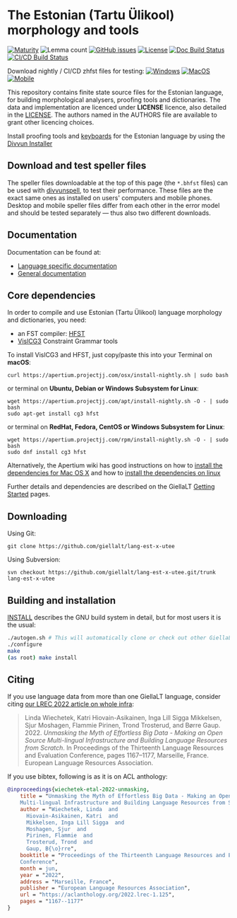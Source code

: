 The Estonian (Tartu Ülikool) morphology and tools
=================================

[![Maturity](https://img.shields.io/endpoint?url=https%3A%2F%2Fraw.githubusercontent.com%2Fgiellalt%2Flang-est-x-utee%2Fgh-pages%2Fmaturity.json)](https://giellalt.github.io/MaturityClassification.html)
![Lemma count](https://img.shields.io/endpoint?url=https%3A%2F%2Fraw.githubusercontent.com%2Fgiellalt%2Flang-est-x-utee%2Fgh-pages%2Flemmacount.json)
[![GitHub issues](https://img.shields.io/github/issues-raw/giellalt/lang-est-x-utee)](https://github.com/giellalt/lang-est-x-utee/issues)
[![License](https://img.shields.io/github/license/giellalt/lang-est-x-utee)](https://github.com/giellalt/lang-est-x-utee/blob/main/LICENSE)
[![Doc Build Status](https://github.com/giellalt/lang-est-x-utee/workflows/Docs/badge.svg)](https://github.com/giellalt/lang-est-x-utee/actions)
[![CI/CD Build Status](https://divvun-tc.giellalt.org/api/github/v1/repository/giellalt/lang-est-x-utee/main/badge.svg)](https://divvun-tc.giellalt.org/api/github/v1/repository/giellalt/lang-est-x-utee/main/latest)

Download nightly / CI/CD zhfst files for testing:
[![Windows](https://img.shields.io/badge/download%40latest-Windows--bhfst-brightgreen)](https://pahkat.uit.no/main/download/speller-est?platform=windows&channel=nightly)
[![MacOS](https://img.shields.io/badge/download%40latest-macOS--bhfst-brightgreen)](https://pahkat.uit.no/main/download/speller-est?platform=macos&channel=nightly)
[![Mobile](https://img.shields.io/badge/download%40latest-mobile--bhfst-brightgreen)](https://pahkat.uit.no/main/download/speller-est?platform=mobile&channel=nightly)

This repository contains finite state source files for the Estonian language,
for building morphological analysers, proofing tools
and dictionaries. The data and implementation are licenced under __LICENSE__
licence, also detailed in the
[LICENSE](https://github.com/giellalt/lang-est-x-utee/blob/main/LICENSE). The
authors named in the AUTHORS file are available to grant other licencing
choices.

Install proofing tools and [keyboards](https://github.com/giellalt/keyboard-est)
for the Estonian language by using the [Divvun Installer](http://divvun.no)

Download and test speller files
-------------------------------

The speller files downloadable at the top of this page (the `*.bhfst` files) can
be used with [divvunspell](https://github.com/divvun/divvunspell), to test their
performance. These files are the exact same ones as installed on users' computers
and mobile phones. Desktop and mobile speller files differ from each other in the
error model and should be tested separately — thus also two different downloads.

Documentation
-------------

Documentation can be found at:

- [Language specific documentation](https://giellalt.github.io/lang-est-x-utee/)
- [General documentation](https://giellalt.github.io/)

Core dependencies
-----------------

In order to compile and use Estonian (Tartu Ülikool) language morphology and
dictionaries, you need:

- an FST compiler: [HFST](https://github.com/hfst/hfst)
- [VislCG3](https://visl.sdu.dk/svn/visl/tools/vislcg3/trunk) Constraint Grammar tools

To install VislCG3 and HFST, just copy/paste this into your Terminal on **macOS**:

```
curl https://apertium.projectjj.com/osx/install-nightly.sh | sudo bash
```

or terminal on **Ubuntu, Debian or Windows Subsystem for Linux**:

```
wget https://apertium.projectjj.com/apt/install-nightly.sh -O - | sudo bash
sudo apt-get install cg3 hfst
```

or terminal on **RedHat, Fedora, CentOS or Windows Subsystem for Linux**:

```
wget https://apertium.projectjj.com/rpm/install-nightly.sh -O - | sudo bash
sudo dnf install cg3 hfst
```

Alternatively, the Apertium wiki has good instructions on how to [install the dependencies for Mac
OS X](https://wiki.apertium.org/wiki/Apertium_on_Mac_OS_X) and how to [install
the dependencies on
linux](https://wiki.apertium.org/wiki/Installation_of_grammar_libraries)

Further details and dependencies are described on the GiellaLT [Getting Started](https://giellalt.uit.no/infra/GettingStarted.html) pages.

Downloading
-----------

Using Git:
```
git clone https://github.com/giellalt/lang-est-x-utee
```

Using Subversion:
```
svn checkout https://github.com/giellalt/lang-est-x-utee.git/trunk lang-est-x-utee
```

Building and installation
-------------------------

[INSTALL](https://github.com/giellalt/lang-est-x-utee/blob/main/INSTALL)
describes the GNU build system in detail, but for most users it is the usual:

```sh
./autogen.sh # This will automatically clone or check out other GiellaLT dependencies
./configure
make
(as root) make install
```

Citing
------

<!-- Add language specific citation stuff here and to the CITATION.cff -->

If you use language data from more than one GiellaLT language, consider citing
[our LREC 2022 article on whole
infra](https://aclanthology.org/2022.lrec-1.125/):

> Linda Wiechetek, Katri Hiovain-Asikainen, Inga Lill Sigga Mikkelsen,
  Sjur Moshagen, Flammie Pirinen, Trond Trosterud, and Børre Gaup. 2022.
  *Unmasking the Myth of Effortless Big Data - Making an Open Source
  Multi-lingual Infrastructure and Building Language Resources from Scratch*.
  In Proceedings of the Thirteenth Language Resources and Evaluation Conference,
  pages 1167–1177, Marseille, France. European Language Resources Association.

If you use bibtex, following is as it is on ACL anthology:

```bibtex
@inproceedings{wiechetek-etal-2022-unmasking,
    title = "Unmasking the Myth of Effortless Big Data - Making an Open Source
    Multi-lingual Infrastructure and Building Language Resources from Scratch",
    author = "Wiechetek, Linda  and
      Hiovain-Asikainen, Katri  and
      Mikkelsen, Inga Lill Sigga  and
      Moshagen, Sjur  and
      Pirinen, Flammie  and
      Trosterud, Trond  and
      Gaup, B{\o}rre",
    booktitle = "Proceedings of the Thirteenth Language Resources and Evaluation
    Conference",
    month = jun,
    year = "2022",
    address = "Marseille, France",
    publisher = "European Language Resources Association",
    url = "https://aclanthology.org/2022.lrec-1.125",
    pages = "1167--1177"
}
```

